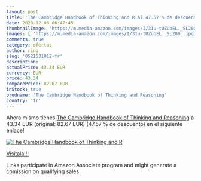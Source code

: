 ```yaml
---
layout: post
title: 'The Cambridge Handbook of Thinking and R al 47.57 % de descuento'
date: 2020-12-06 06:47:45
thumbnailImage: 'https://m.media-amazon.com/images/I/31u-tUZubEL._SL200_.jpg'
images: [ 'https://m.media-amazon.com/images/I/31u-tUZubEL._SL200_.jpg' ]
comments: true
category: ofertas
author: ring
slug: '0521531012-fr'
description:
actualPrice: 43.34 EUR
currency: EUR
price: 43.34
comparePrice: 82.67 EUR
inStock: true
prodname: 'The Cambridge Handbook of Thinking and Reasoning'
country: 'fr'
---
```


Ahora mismo tienes [The Cambridge Handbook of Thinking and Reasoning](https://www.amazon.fr/dp/0521531012/?tag=tolees0d-21) a 43.34 EUR (original: 82.67 EUR) (47.57 %  de descuento) en el siguiente enlace!

[![The Cambridge Handbook of Thinking and R](https://m.media-amazon.com/images/I/31u-tUZubEL._SL200_.jpg)](https://www.amazon.fr/dp/0521531012/?tag=tolees0d-21)

[Visítala!!!](https://www.amazon.fr/dp/0521531012/?tag=tolees0d-21)

Links participate in Amazon Associate program and might generate a comission on qualifying sales
